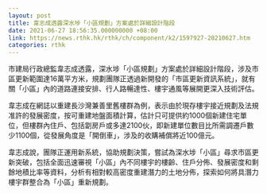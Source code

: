 ```yaml
---
layout: post
title: 韋志成透露深水埗「小區規劃」方案處於詳細設計階段
date: 2021-06-27 18:56:35.000000000 +08:00
link: https://news.rthk.hk/rthk/ch/component/k2/1597927-20210627.htm
categories: rthk
---
```


市建局行政總監韋志成透露，深水埗「小區規劃」方案處於詳細設計階段，涉及市區更新範圍達16萬平方米，規劃團隊正透過新開發的「市區更新資訊系統」，就有關「小區」內的道路連接安排、行人路暢達性、樓宇通風等展開更深入技術評估。

韋志成在網誌以重建長沙灣兼善里舊樓群為例，表示由於現存樓宇接近規劃及法規准許的發展密度，按可重建地盤面積計算，估計只可提供約1000個新建住宅單位，但樓群內住戶、包括劏房戶或多達2100伙，即新建單位數目比所需調遷戶數少1100個，從發展角度是「開倒車」，涉及的收購補償將近100億元。

韋志成說，團隊正運用新系統，協助規劃決策，嘗試為深水埗「小區」尋求市區更新突破，包括全面迅速審視「小區」內不同樓宇的樓齡、住戶分佈、發展密度和剩餘地積比率等資料，分析有相對較高密度重建潛力的土地分佈，探索如何將具潛力樓宇群整合為「小區」重新規劃。
